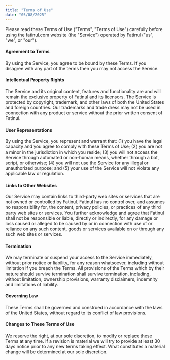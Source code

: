```yaml
---
title: "Terms of Use"
date: "05/08/2025"
---
```


Please read these Terms of Use ("Terms", "Terms of Use") carefully before using the fatinul.com website (the "Service") operated by Fatinul ("us", "we", or "our").

#### Agreement to Terms
By using the Service, you agree to be bound by these Terms. If you disagree with any part of the terms then you may not access the Service.

#### Intellectual Property Rights
The Service and its original content, features and functionality are and will remain the exclusive property of Fatinul and its licensors. The Service is protected by copyright, trademark, and other laws of both the United States and foreign countries. Our trademarks and trade dress may not be used in connection with any product or service without the prior written consent of Fatinul.

#### User Representations
By using the Service, you represent and warrant that: (1) you have the legal capacity and you agree to comply with these Terms of Use; (2) you are not a minor in the jurisdiction in which you reside; (3) you will not access the Service through automated or non-human means, whether through a bot, script, or otherwise; (4) you will not use the Service for any illegal or unauthorized purpose; and (5) your use of the Service will not violate any applicable law or regulation.

#### Links to Other Websites
Our Service may contain links to third-party web sites or services that are not owned or controlled by Fatinul. Fatinul has no control over, and assumes no responsibility for, the content, privacy policies, or practices of any third party web sites or services. You further acknowledge and agree that Fatinul shall not be responsible or liable, directly or indirectly, for any damage or loss caused or alleged to be caused by or in connection with use of or reliance on any such content, goods or services available on or through any such web sites or services.

#### Termination
We may terminate or suspend your access to the Service immediately, without prior notice or liability, for any reason whatsoever, including without limitation if you breach the Terms. All provisions of the Terms which by their nature should survive termination shall survive termination, including, without limitation, ownership provisions, warranty disclaimers, indemnity and limitations of liability.

#### Governing Law
These Terms shall be governed and construed in accordance with the laws of the United States, without regard to its conflict of law provisions.

#### Changes to These Terms of Use
We reserve the right, at our sole discretion, to modify or replace these Terms at any time. If a revision is material we will try to provide at least 30 days notice prior to any new terms taking effect. What constitutes a material change will be determined at our sole discretion.